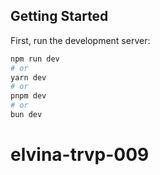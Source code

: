 
## Getting Started

First, run the development server:

```bash
npm run dev
# or
yarn dev
# or
pnpm dev
# or
bun dev
```
# elvina-trvp-009
